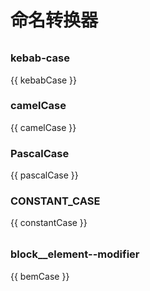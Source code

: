 <script setup>
import { ref, computed } from 'vue';
import {
  Input as AInput,
  Form as AForm,
  FormItem as AFormItem,
  TypographyParagraph as ATypographyParagraph,
} from 'ant-design-vue';

const variable = ref('');

const kebabCase = computed(() => {
  return variable.value.trim().toLowerCase().split(/\s+/).join('-');
});

const camelCase = computed(() => {
  return variable.value
    .toLowerCase()
    .split(/\s+/)
    .map((word, index) => {
      if (index > 0 && word) {
        return word[0].toUpperCase() + word.slice(1);
      }

      return word;
    })
    .join('');
});

const pascalCase = computed(() => {
  return variable.value
    .toLowerCase()
    .split(/\s+/)
    .map((word) => {
      if (word) {
        return word[0].toUpperCase() + word.slice(1);
      }

      return word;
    })
    .join('');
});

const constantCase = computed(() => {
  return kebabCase.value.toUpperCase().replaceAll('-', '_');
});

const block = ref('');
const element = ref('');
const modifier = ref('');

const blockFormat = computed(() => {
  return block.value.trim().toLowerCase().split(/\s+/).join('-');
});

const elementFormat = computed(() => {
  if (element.value) {
    return `__${element.value.trim().toLowerCase().split(/\s+/).join('-')}`;
  }

  return '';
});

const modifierFormat = computed(() => {
  if (modifier.value) {
    return `--${modifier.value.trim().toLowerCase().split(/\s+/).join('-')}`;
  }

  return '';
});

const bemCase = computed(() => {
  if (modifier.value === '') {
    return blockFormat.value + elementFormat.value;
  }

  return blockFormat.value + elementFormat.value + modifierFormat.value;
});
</script>

# 命名转换器

<div style="margin-top: 32px">
  <AInput v-model:value="variable" allow-clear />
</div>

### kebab-case <Badge type="info" text="短横线" />

<ATypographyParagraph copyable>{{ kebabCase }}</ATypographyParagraph>

### camelCase <Badge type="info" text="小驼峰" />

<ATypographyParagraph copyable>{{ camelCase }}</ATypographyParagraph>

### PascalCase <Badge type="info" text="大驼峰" />

<ATypographyParagraph copyable>{{ pascalCase }}</ATypographyParagraph>

### CONSTANT_CASE <Badge type="info" text="常量" />

<ATypographyParagraph copyable>{{ constantCase }}</ATypographyParagraph>

<div style="margin-top: 32px">
  <AForm
    :label-col="{ span: 2 }"
    :wrapper-col="{ span: 22 }"
  >
    <AFormItem
      label="块"
      colon
    >
      <AInput v-model:value="block" allow-clear />
    </AFormItem>
    <AFormItem
      label="元素"
      colon
    >
      <AInput v-model:value="element" allow-clear />
    </AFormItem>
    <AFormItem
      label="修饰语"
      colon
    >
      <AInput v-model:value="modifier" allow-clear />
    </AFormItem>
  </AForm>
</div>

### block\_\_element--modifier <Badge type="info" text="BEM" />

<ATypographyParagraph copyable>{{ bemCase }}</ATypographyParagraph>
